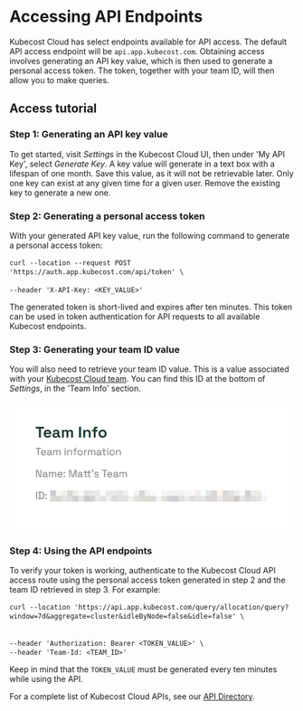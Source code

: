 # Accessing API Endpoints

Kubecost Cloud has select endpoints available for API access. The default API access endpoint will be `api.app.kubecost.com`. Obtaining access involves generating an API key value, which is then used to generate a personal access token. The token, together with your team ID, will then allow you to make queries.


## Access tutorial

### Step 1: Generating an API key value

To get started, visit *Settings* in the Kubecost Cloud UI, then under 'My API Key', select *Generate Key*. A key value will generate in a text box with a lifespan of one month. Save this value, as it will not be retrievable later. Only one key can exist at any given time for a given user. Remove the existing key to generate a new one. 


### Step 2: Generating a personal access token

With your generated API key value, run the following command to generate a personal access token:

```
curl --location --request POST 'https://auth.app.kubecost.com/api/token' \

--header 'X-API-Key: <KEY_VALUE>'
```

The generated token is short-lived and expires after ten minutes. This token can be used in token authentication for API requests to all available Kubecost endpoints.

### Step 3: Generating your team ID value

You will also need to retrieve your team ID value. This is a value associated with your [Kubecost Cloud team](/installation-and-onboarding.md#managing-teams). You can find this ID at the bottom of *Settings*, in the 'Team Info' section.

![Team ID](/images/teaminfo.png)

### Step 4: Using the API endpoints


To verify your token is working, authenticate to the Kubecost Cloud API access route using the personal access token generated in step 2 and the team ID retrieved in step 3. For example:

```
curl --location 'https://api.app.kubecost.com/query/allocation/query?window=7d&aggregate=cluster&idleByNode=false&idle=false' \


--header 'Authorization: Bearer <TOKEN_VALUE>' \
--header 'Team-Id: <TEAM_ID>'
```

Keep in mind that the `TOKEN_VALUE` must be generated every ten minutes while using the API. 

For a complete list of Kubecost Cloud APIs, see our [API Directory](/apis/api-directory/api-directory.md).

